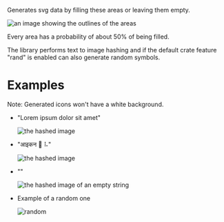 Generates svg data by filling these areas or leaving them empty.

![an image showing the outlines of the areas](https://github.com/user-attachments/assets/39691ed2-576b-4b49-a36d-11f7c478f040)

Every area has a probability of about 50% of being filled.

The library performs text to image hashing and if the default
crate feature "rand" is enabled can also generate random symbols.

# Examples

Note: Generated icons won't have a white background.

- "Lorem ipsum dolor sit amet"

    ![the hashed image](https://github.com/user-attachments/assets/c1920e2f-1b30-4960-9ab0-4e53b7c53e5e)

- "आइकन 🙂 ⠧"

    ![the hashed image](https://github.com/user-attachments/assets/2e518c03-84fa-4633-ac00-3e8a7eae30ac)

- ""

    ![the hashed image of an empty string](https://github.com/user-attachments/assets/168a10d6-6ccb-4bd6-a685-d1080121fe57)

- Example of a random one

    ![random](https://github.com/user-attachments/assets/f2df4798-4004-4455-9fb5-86d4c4e687d9)
